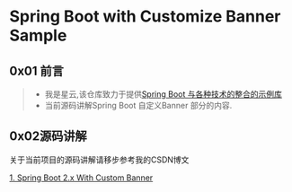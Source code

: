 # Spring Boot with Customize Banner Sample

## 0x01 前言

>- 我是星云,该仓库致力于提供[Spring Boot 与各种技术的整合的示例库](https://github.com/geekxingyun/SpringBootBestPracticesSample)
>- 当前源码讲解Spring Boot 自定义Banner 部分的内容.
 
## 0x02源码讲解

关于当前项目的源码讲解请移步参考我的CSDN博文

[1. Spring Boot 2.x With Custom Banner](https://xingyun.blog.csdn.net/article/details/88819151)








